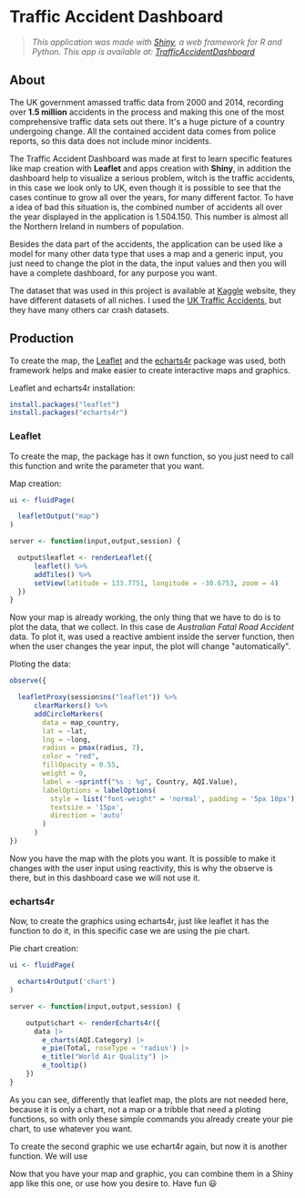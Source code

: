# Traffic Accident Dashboard
> _This application was made with [Shiny](https://shiny.rstudio.com/), a web framework for R and Python. This app is available at: [TrafficAccidentDashboard](https://furlanis.shinyapps.io/TrafficAccident/)_

## About 

The UK government amassed traffic data from 2000 and 2014, recording over **1.5 million** accidents in the process and making this one of the most comprehensive traffic data sets out there. It's a huge picture of a country undergoing change. All the contained accident data comes from police reports, so this data does not include minor incidents.

The Traffic Accident Dashboard was made at first to learn specific features like map creation with **Leaflet** and apps creation with **Shiny**, in addition the
dashboard help to visualize a serious problem, witch is the traffic accidents, in this case we look only to UK, even though it is possible to see that the cases continue to grow all over the years, for many different factor. To have a idea of bad this situation is, the combined number of accidents all over the year displayed in the application is 1.504.150. This number is almost all the Northern Ireland in numbers of population.

Besides the data part of the accidents, the application can be used like a model for many other data type that uses a map and a generic input, you just need to change the plot in the data, the input values and then you will have a complete dashboard, for any purpose you want.

The dataset that was used in this project is available at [Kaggle](https://www.kaggle.com/datasets) website, they have different datasets of all niches. I used the [UK Traffic Accidents](https://www.kaggle.com/datasets/daveianhickey/2000-16-traffic-flow-england-scotland-wales), but they have many others car crash datasets.

## Production

To create the map, the [Leaflet](https://github.com/Leaflet/Leaflet) and the [echarts4r](https://echarts4r.john-coene.com) package was used, both framework helps and make easier to create interactive maps and graphics.  

Leaflet and echarts4r installation:
```r
install.packages("leaflet")
install.packages("echarts4r")
```

### Leaflet

To create the map, the package has it own function, so you just need to call this function and write the parameter that you want.

Map creation:
```r
ui <- fluidPage(

  leafletOutput("map")
)

server <- function(input,output,session) {

  output$leaflet <- renderLeaflet({
      leaflet() %>%
      addTiles() %>%
      setView(latitude = 133.7751, longitude = -30.6753, zoom = 4)
  })
}
```

Now your map is already working, the only thing that we have to do is to plot the data, that we collect. In this case de _Australian Fatal Road Accident_ data. To plot it, was used a reactive ambient inside the server function, then when the user changes the year input, the plot will change "automatically".

Ploting the data:
```r
observe({

  leafletProxy(session$ns("leaflet")) %>%
      clearMarkers() %>%
      addCircleMarkers(
        data = map_country,
        lat = ~lat,
        lng = ~long,
        radius = pmax(radius, 7),
        color = "red",
        fillOpacity = 0.55,
        weight = 0,
        label = ~sprintf("%s : %g", Country, AQI.Value),
        labelOptions = labelOptions(
          style = list("font-weight" = 'normal', padding = '5px 10px'),
          textsize = '15px',
          direction = 'auto'
        )
      )
})
```
Now you have the map with the plots you want. It is possible to make it changes with the user input using reactivity, this is why the observe is there,
but in this dashboard case we will not use it. 

### echarts4r

Now, to create the graphics using echarts4r, just like leaflet it has the function to do it, in this specific case we are using the pie chart.

Pie chart creation:
```r
ui <- fluidPage(

  echarts4rOutput('chart')
)

server <- function(input,output,session) {

    output$chart <- renderEcharts4r({
      data |>
        e_charts(AQI.Category) |>
        e_pie(Total, roseType = 'radius') |>
        e_title("World Air Quality") |>
        e_tooltip()
    })
}
```
As you can see, differently that leaflet map, the plots are not needed here, because it is only a chart, not a map or a tribble that need a ploting functions,
so with only these simple commands you already create your pie chart, to use whatever you want.

To create the second graphic we use echart4r again, but now it is another function. We will use 

Now that you have your map and graphic, you can combine them in a Shiny app like this one, or use how you desire to. Have fun :smiley:
















